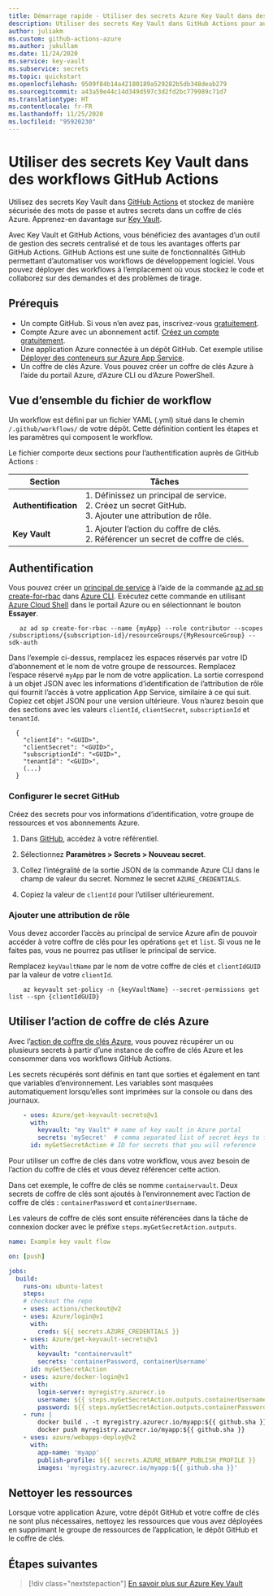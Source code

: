 ```yaml
---
title: Démarrage rapide - Utiliser des secrets Azure Key Vault dans des workflows GitHub Actions
description: Utiliser des secrets Key Vault dans GitHub Actions pour automatiser vos workflows de développement logiciel
author: juliakm
ms.custom: github-actions-azure
ms.author: jukullam
ms.date: 11/24/2020
ms.service: key-vault
ms.subservice: secrets
ms.topic: quickstart
ms.openlocfilehash: 9509f84b14a42180189a529282b5db348deab279
ms.sourcegitcommit: a43a59e44c14d349d597c3d2fd2bc779989c71d7
ms.translationtype: HT
ms.contentlocale: fr-FR
ms.lasthandoff: 11/25/2020
ms.locfileid: "95920230"
---
```

# <a name="use-key-vault-secrets-in-github-actions-workflows"></a>Utiliser des secrets Key Vault dans des workflows GitHub Actions

Utilisez des secrets Key Vault dans [GitHub Actions](https://help.github.com/en/articles/about-github-actions) et stockez de manière sécurisée des mots de passe et autres secrets dans un coffre de clés Azure. Apprenez-en davantage sur [Key Vault](../general/overview.md). 

Avec Key Vault et GitHub Actions, vous bénéficiez des avantages d’un outil de gestion des secrets centralisé et de tous les avantages offerts par GitHub Actions. GitHub Actions est une suite de fonctionnalités GitHub permettant d’automatiser vos workflows de développement logiciel. Vous pouvez déployer des workflows à l’emplacement où vous stockez le code et collaborez sur des demandes et des problèmes de tirage. 


## <a name="prerequisites"></a>Prérequis 
- Un compte GitHub. Si vous n’en avez pas, inscrivez-vous [gratuitement](https://github.com/join).  
- Compte Azure avec un abonnement actif. [Créez un compte gratuitement](https://azure.microsoft.com/free/?WT.mc_id=A261C142F).
- Une application Azure connectée à un dépôt GitHub. Cet exemple utilise [Déployer des conteneurs sur Azure App Service](https://docs.microsoft.com/azure/developer/javascript/tutorial-vscode-docker-node-01). 
- Un coffre de clés Azure.  Vous pouvez créer un coffre de clés Azure à l’aide du portail Azure, d’Azure CLI ou d’Azure PowerShell.

## <a name="workflow-file-overview"></a>Vue d’ensemble du fichier de workflow

Un workflow est défini par un fichier YAML (.yml) situé dans le chemin `/.github/workflows/` de votre dépôt. Cette définition contient les étapes et les paramètres qui composent le workflow.

Le fichier comporte deux sections pour l’authentification auprès de GitHub Actions :

|Section  |Tâches  |
|---------|---------|
|**Authentification** | 1. Définissez un principal de service. <br /> 2. Créez un secret GitHub. <br /> 3. Ajouter une attribution de rôle. |
|**Key Vault** | 1. Ajouter l’action du coffre de clés. <br /> 2. Référencer un secret de coffre de clés. |

## <a name="authentication"></a>Authentification

Vous pouvez créer un [principal de service](../../active-directory/develop/app-objects-and-service-principals.md#service-principal-object) à l’aide de la commande [az ad sp create-for-rbac](/cli/azure/ad/sp?view=azure-cli-latest#az-ad-sp-create-for-rbac&preserve-view=true) dans [Azure CLI](/cli/azure/). Exécutez cette commande en utilisant [Azure Cloud Shell](https://shell.azure.com/) dans le portail Azure ou en sélectionnant le bouton **Essayer**.

```azurecli-interactive
   az ad sp create-for-rbac --name {myApp} --role contributor --scopes /subscriptions/{subscription-id}/resourceGroups/{MyResourceGroup} --sdk-auth
```

Dans l’exemple ci-dessus, remplacez les espaces réservés par votre ID d’abonnement et le nom de votre groupe de ressources. Remplacez l’espace réservé `myApp` par le nom de votre application. La sortie correspond à un objet JSON avec les informations d’identification de l’attribution de rôle qui fournit l’accès à votre application App Service, similaire à ce qui suit. Copiez cet objet JSON pour une version ultérieure. Vous n’aurez besoin que des sections avec les valeurs `clientId`, `clientSecret`, `subscriptionId` et `tenantId`. 

```output 
  {
    "clientId": "<GUID>",
    "clientSecret": "<GUID>",
    "subscriptionId": "<GUID>",
    "tenantId": "<GUID>",
    (...)
  }
```

### <a name="configure-the-github-secret"></a>Configurer le secret GitHub

Créez des secrets pour vos informations d’identification, votre groupe de ressources et vos abonnements Azure. 

1. Dans [GitHub](https://github.com/), accédez à votre référentiel.

1. Sélectionnez **Paramètres > Secrets > Nouveau secret**.

1. Collez l’intégralité de la sortie JSON de la commande Azure CLI dans le champ de valeur du secret. Nommez le secret `AZURE_CREDENTIALS`.

1. Copiez la valeur de `clientId` pour l’utiliser ultérieurement. 

### <a name="add-a-role-assignment"></a>Ajouter une attribution de rôle 
 
Vous devez accorder l’accès au principal de service Azure afin de pouvoir accéder à votre coffre de clés pour les opérations `get` et `list`. Si vous ne le faites pas, vous ne pourrez pas utiliser le principal de service. 

Remplacez `keyVaultName` par le nom de votre coffre de clés et `clientIdGUID` par la valeur de votre `clientId`. 

```azurecli-interactive
    az keyvault set-policy -n {keyVaultName} --secret-permissions get list --spn {clientIdGUID}
```

## <a name="use-the-azure-key-vault-action"></a>Utiliser l’action de coffre de clés Azure

Avec l’[action de coffre de clés Azure](https://github.com/marketplace/actions/azure-key-vault-get-secrets), vous pouvez récupérer un ou plusieurs secrets à partir d’une instance de coffre de clés Azure et les consommer dans vos workflows GitHub Actions.

Les secrets récupérés sont définis en tant que sorties et également en tant que variables d’environnement. Les variables sont masquées automatiquement lorsqu’elles sont imprimées sur la console ou dans des journaux.

```yaml
    - uses: Azure/get-keyvault-secrets@v1
      with:
        keyvault: "my Vault" # name of key vault in Azure portal
        secrets: 'mySecret'  # comma separated list of secret keys to fetch from key vault 
      id: myGetSecretAction # ID for secrets that you will reference
```

Pour utiliser un coffre de clés dans votre workflow, vous avez besoin de l’action du coffre de clés et vous devez référencer cette action. 

Dans cet exemple, le coffre de clés se nomme `containervault`. Deux secrets de coffre de clés sont ajoutés à l’environnement avec l’action de coffre de clés : `containerPassword` et `containerUsername`. 

Les valeurs de coffre de clés sont ensuite référencées dans la tâche de connexion docker avec le préfixe `steps.myGetSecretAction.outputs`. 

```yaml
name: Example key vault flow

on: [push]

jobs:
  build:
    runs-on: ubuntu-latest
    steps:
    # checkout the repo
    - uses: actions/checkout@v2
    - uses: Azure/login@v1
      with:
        creds: ${{ secrets.AZURE_CREDENTIALS }}
    - uses: Azure/get-keyvault-secrets@v1
      with: 
        keyvault: "containervault"
        secrets: 'containerPassword, containerUsername'
      id: myGetSecretAction
    - uses: azure/docker-login@v1
      with:
        login-server: myregistry.azurecr.io
        username: ${{ steps.myGetSecretAction.outputs.containerUsername }}
        password: ${{ steps.myGetSecretAction.outputs.containerPassword }}
    - run: |
        docker build . -t myregistry.azurecr.io/myapp:${{ github.sha }}
        docker push myregistry.azurecr.io/myapp:${{ github.sha }}     
    - uses: azure/webapps-deploy@v2
      with:
        app-name: 'myapp'
        publish-profile: ${{ secrets.AZURE_WEBAPP_PUBLISH_PROFILE }}
        images: 'myregistry.azurecr.io/myapp:${{ github.sha }}'
```

## <a name="clean-up-resources"></a>Nettoyer les ressources

Lorsque votre application Azure, votre dépôt GitHub et votre coffre de clés ne sont plus nécessaires, nettoyez les ressources que vous avez déployées en supprimant le groupe de ressources de l’application, le dépôt GitHub et le coffre de clés.

## <a name="next-steps"></a>Étapes suivantes

> [!div class="nextstepaction"]
> [En savoir plus sur Azure Key Vault](../general/overview.md)
